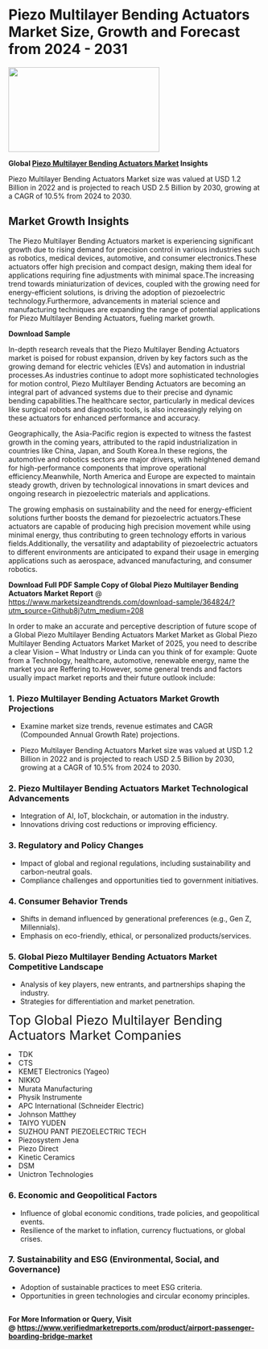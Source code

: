 <H1>Piezo Multilayer Bending Actuators Market Size, Growth and Forecast from 2024 - 2031</H1><img class="aligncenter size-medium wp-image-584254" src="https://thirdeyenews.in/wp-content/uploads/2024/09/Global-Market-Research-300x168.jpeg" alt="" width="300" height="168" /><p><strong>Global&nbsp;<a href="https://www.marketsizeandtrends.com/download-sample/364824/?utm_source=Github8j?utm_medium=208">Piezo Multilayer Bending Actuators Market</a> Insights</strong></p><p>Piezo Multilayer Bending Actuators Market size was valued at USD 1.2 Billion in 2022 and is projected to reach USD 2.5 Billion by 2030, growing at a CAGR of 10.5% from 2024 to 2030.</p><p><h2>Market Growth Insights</h2> <p>The Piezo Multilayer Bending Actuators market is experiencing significant growth due to rising demand for precision control in various industries such as robotics, medical devices, automotive, and consumer electronics.These actuators offer high precision and compact design, making them ideal for applications requiring fine adjustments with minimal space.The increasing trend towards miniaturization of devices, coupled with the growing need for energy-efficient solutions, is driving the adoption of piezoelectric technology.Furthermore, advancements in material science and manufacturing techniques are expanding the range of potential applications for Piezo Multilayer Bending Actuators, fueling market growth.</p> <p><strong>Download Sample</strong></p> <p>In-depth research reveals that the Piezo Multilayer Bending Actuators market is poised for robust expansion, driven by key factors such as the growing demand for electric vehicles (EVs) and automation in industrial processes.As industries continue to adopt more sophisticated technologies for motion control, Piezo Multilayer Bending Actuators are becoming an integral part of advanced systems due to their precise and dynamic bending capabilities.The healthcare sector, particularly in medical devices like surgical robots and diagnostic tools, is also increasingly relying on these actuators for enhanced performance and accuracy.</p> <p>Geographically, the Asia-Pacific region is expected to witness the fastest growth in the coming years, attributed to the rapid industrialization in countries like China, Japan, and South Korea.In these regions, the automotive and robotics sectors are major drivers, with heightened demand for high-performance components that improve operational efficiency.Meanwhile, North America and Europe are expected to maintain steady growth, driven by technological innovations in smart devices and ongoing research in piezoelectric materials and applications.</p> <p>The growing emphasis on sustainability and the need for energy-efficient solutions further boosts the demand for piezoelectric actuators.These actuators are capable of producing high precision movement while using minimal energy, thus contributing to green technology efforts in various fields.Additionally, the versatility and adaptability of piezoelectric actuators to different environments are anticipated to expand their usage in emerging applications such as aerospace, advanced manufacturing, and consumer robotics.</p> <p><span class=""><strong>Download Full PDF Sample Copy of Global Piezo Multilayer Bending Actuators Market Report</strong> @ <a href="https://www.marketsizeandtrends.com/download-sample/364824/?utm_source=Github8j?utm_medium=208" target="_blank">https://www.marketsizeandtrends.com/download-sample/364824/?utm_source=Github8j?utm_medium=208</a></span></p><p>In order to make an accurate and perceptive description of future scope of a Global&nbsp;Piezo Multilayer Bending Actuators Market Market as Global&nbsp;Piezo Multilayer Bending Actuators Market Market of 2025, you need to describe a clear Vision &ndash; What Industry or Linda can you think of for example: Quote from a Technology, healthcare, automotive, renewable energy, name the market you are Reffering to.However, some general trends and factors usually impact market reports and their future outlook include:</p><h3>1.&nbsp;<strong>Piezo Multilayer Bending Actuators Market Growth Projections</strong></h3><ul><li>Examine market size trends, revenue estimates and CAGR (Compounded Annual Growth Rate) projections.</li><li><p>Piezo Multilayer Bending Actuators Market size was valued at USD 1.2 Billion in 2022 and is projected to reach USD 2.5 Billion by 2030, growing at a CAGR of 10.5% from 2024 to 2030.</p></li></ul><h3>2.&nbsp;<strong>Piezo Multilayer Bending Actuators Market Technological Advancements</strong></h3><ul><li>Integration of AI, IoT, blockchain, or automation in the industry.</li><li>Innovations driving cost reductions or improving efficiency.</li></ul><h3>3.&nbsp;<strong>Regulatory and Policy Changes</strong></h3><ul><li>Impact of global and regional regulations, including sustainability and carbon-neutral goals.</li><li>Compliance challenges and opportunities tied to government initiatives.</li></ul><h3>4.&nbsp;<strong>Consumer Behavior Trends</strong></h3><ul><li>Shifts in demand influenced by generational preferences (e.g., Gen Z, Millennials).</li><li>Emphasis on eco-friendly, ethical, or personalized products/services.</li></ul><h3>5.&nbsp;<strong>Global Piezo Multilayer Bending Actuators Market Competitive Landscape</strong></h3><ul><li>Analysis of key players, new entrants, and partnerships shaping the industry.</li><li>Strategies for differentiation and market penetration.</li></ul><p data-pm-slice="1 1 []"><span style="color: inherit; font-family: inherit; font-size: 25px;">Top Global Piezo Multilayer Bending Actuators Market Companies</span></p><div class="" data-test-id=""><p><li>TDK</li><li> CTS</li><li> KEMET Electronics (Yageo)</li><li> NIKKO</li><li> Murata Manufacturing</li><li> Physik Instrumente</li><li> APC International (Schneider Electric)</li><li> Johnson Matthey</li><li> TAIYO YUDEN</li><li> SUZHOU PANT PIEZOELECTRIC TECH</li><li> Piezosystem Jena</li><li> Piezo Direct</li><li> Kinetic Ceramics</li><li> DSM</li><li> Unictron Technologies</li></p></div><h3>6.&nbsp;<strong>Economic and Geopolitical Factors</strong></h3><ul><li>Influence of global economic conditions, trade policies, and geopolitical events.</li><li>Resilience of the market to inflation, currency fluctuations, or global crises.</li></ul><h3>7.&nbsp;<strong>Sustainability and ESG (Environmental, Social, and Governance)</strong></h3><ul><li>Adoption of sustainable practices to meet ESG criteria.</li><li>Opportunities in green technologies and circular economy principles.</li></ul><h2><strong style="font-size: 14px;">For More Information or Query, Visit @&nbsp;</strong><a style="background-color: #ffffff; font-size: 14px;" href="https://www.marketsizeandtrends.com/report/piezo-multilayer-bending-actuators-market/" target="_blank">https://www.verifiedmarketreports.com/product/airport-passenger-boarding-bridge-market</a></h2>
